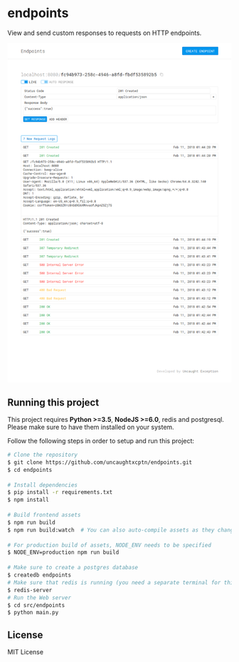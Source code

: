 # endpoints

View and send custom responses to requests on HTTP endpoints.

![endpoints](screenshot.png)


## Running this project

This project requires **Python >=3.5**, **NodeJS >=6.0**, redis and postgresql. Please make sure to have them installed on your system.

Follow the following steps in order to setup and run this project:

```bash
# Clone the repository
$ git clone https://github.com/uncaughtxcptn/endpoints.git
$ cd endpoints

# Install dependencies
$ pip install -r requirements.txt
$ npm install

# Build frontend assets
$ npm run build
$ npm run build:watch  # You can also auto-compile assets as they change

# For production build of assets, NODE_ENV needs to be specified
$ NODE_ENV=production npm run build

# Make sure to create a postgres database 
$ createdb endpoints
# Make sure that redis is running (you need a separate terminal for this)
$ redis-server
# Run the Web server
$ cd src/endpoints
$ python main.py
```


## License

MIT License
